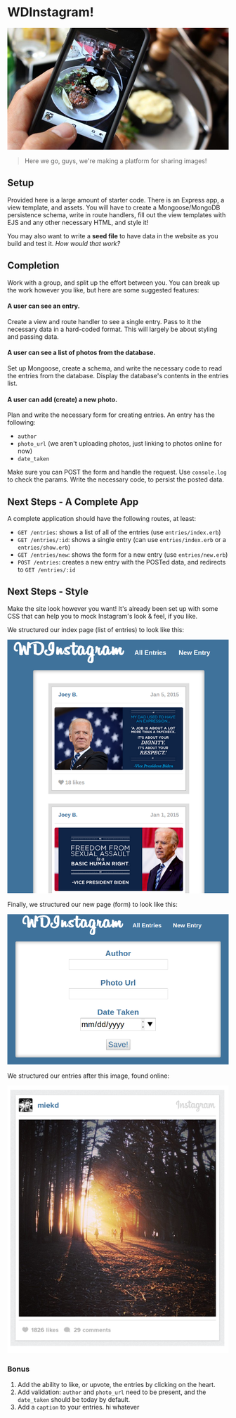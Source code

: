 # WDInstagram!

<img alt="A picture of nice food taken by a distant friend." src="public/images/instagramming-food.jpg" width="700px"/>

> Here we go, guys, we're making a platform for sharing images!

## Setup

Provided here is a large amount of starter code. There is an Express app, a
view template, and assets. You will have to create a Mongoose/MongoDB 
persistence schema, write in route handlers, fill out the view templates with 
EJS and any other necessary HTML, and style it!

You may also want to write a **seed file** to have data in the website as you 
build and test it. *How would that work?*

## Completion

Work with a group, and split up the effort between you. You can break up the
work however you like, but here are some suggested features:

#### A user can see an entry.

Create a view and route handler to see a single entry. Pass to it the necessary
data in a hard-coded format. This will largely be about styling and passing
data.

#### A user can see a list of photos from the database.

Set up Mongoose, create a schema, and write the necessary code to read the 
entries from the database. Display the database's contents in the entries list.

#### A user can add (create) a new photo.

Plan and write the necessary form for creating entries. An entry has the
following:

* `author`
* `photo_url` (we aren't uploading photos, just linking to photos online for now)
* `date_taken`

Make sure you can POST the form and handle the request. Use `console.log` to
check the params. Write the necessary code, to persist the posted data.

## Next Steps - A Complete App

A complete application should have the following routes, at least:

- `GET /entries`: shows a list of all of the entries (use `entries/index.erb`)
- `GET /entries/:id`: shows a single entry (can use `entries/index.erb` or a `entries/show.erb`)
- `GET /entries/new`: shows the form for a new entry (use `entries/new.erb`)
- `POST /entries`: creates a new entry with the POSTed data, and redirects to
  `GET /entries/:id`

## Next Steps - Style

Make the site look however you want! It's already been set up with some CSS that
can help you to mock Instagram's look & feel, if you like.

We structured our index page (list of entries) to look like this:

<img src="public/images/example-index.png" width="600px" />

Finally, we structured our new page (form) to look like this:

<img src="public/images/example-new.png" width="600px" />

We structured our entries after this image, found online:

![](public/images/example-entry.png)

### Bonus

1. Add the ability to like, or upvote, the entries by clicking on the heart.
1. Add validation: `author` and `photo_url` need to be present, and the 
   `date_taken` should be today by default.
1. Add a `caption` to your entries.
hi
whatever
